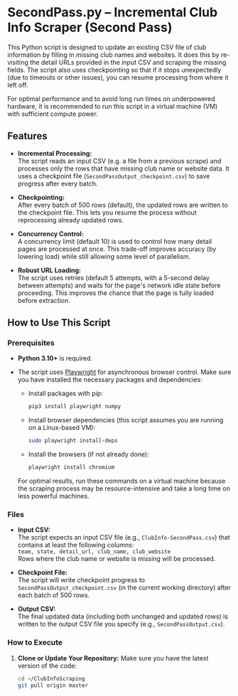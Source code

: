 # SecondPass.py – Incremental Club Info Scraper (Second Pass)

This Python script is designed to update an existing CSV file of club information by filling in missing club names and websites. It does this by re-visiting the detail URLs provided in the input CSV and scraping the missing fields. The script also uses checkpointing so that if it stops unexpectedly (due to timeouts or other issues), you can resume processing from where it left off.

For optimal performance and to avoid long run times on underpowered hardware, it is recommended to run this script in a virtual machine (VM) with sufficient compute power.

## Features

- **Incremental Processing:**  
  The script reads an input CSV (e.g. a file from a previous scrape) and processes only the rows that have missing club name or website data. It uses a checkpoint file (`SecondPassOutput_checkpoint.csv`) to save progress after every batch.

- **Checkpointing:**  
  After every batch of 500 rows (default), the updated rows are written to the checkpoint file. This lets you resume the process without reprocessing already updated rows.

- **Concurrency Control:**  
  A concurrency limit (default 10) is used to control how many detail pages are processed at once. This trade-off improves accuracy (by lowering load) while still allowing some level of parallelism.

- **Robust URL Loading:**  
  The script uses retries (default 5 attempts, with a 5-second delay between attempts) and waits for the page's network idle state before proceeding. This improves the chance that the page is fully loaded before extraction.

## How to Use This Script

### Prerequisites

- **Python 3.10+** is required.
- The script uses [Playwright](https://playwright.dev/python/docs/intro) for asynchronous browser control. Make sure you have installed the necessary packages and dependencies:
  - Install packages with pip:  
    ```bash
    pip3 install playwright numpy
    ```
  - Install browser dependencies (this script assumes you are running on a Linux-based VM):  
    ```bash
    sudo playwright install-deps
    ```
  - Install the browsers (if not already done):  
    ```bash
    playwright install chromium
    ```
  
  For optimal results, run these commands on a virtual machine because the scraping process may be resource-intensive and take a long time on less powerful machines.

### Files

- **Input CSV:**  
  The script expects an input CSV file (e.g., `ClubInfo-SecondPass.csv`) that contains at least the following columns:  
  `team, state, detail_url, club_name, club_website`  
  Rows where the club name or website is missing will be processed.

- **Checkpoint File:**  
  The script will write checkpoint progress to `SecondPassOutput_checkpoint.csv` (in the current working directory) after each batch of 500 rows.

- **Output CSV:**  
  The final updated data (including both unchanged and updated rows) is written to the output CSV file you specify (e.g., `SecondPassOutput.csv`).

### How to Execute

1. **Clone or Update Your Repository:**
   Make sure you have the latest version of the code:
   ```bash
   cd ~/ClubInfoScraping
   git pull origin master
    ```
